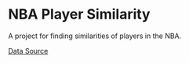 # NBA Player Similarity

A project for finding similarities of players in the NBA.

[Data Source](https://www.kaggle.com/drgilermo/nba-players-stats/data)